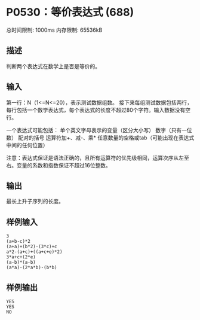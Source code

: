 # P0530：等价表达式 (688)
总时间限制: 1000ms 内存限制: 65536kB
## 描述
判断两个表达式在数学上是否是等价的。
## 输入
第一行：N（1<=N<=20），表示测试数据组数。
接下来每组测试数据包括两行，每行包括一个数学表达式，每个表达式的长度不超过80个字符。输入数据没有空行。

一个表达式可能包括：
单个英文字母表示的变量（区分大小写）
数字（只有一位数）
配对的括号
运算符加+、减-、乘*
任意数量的空格或tab（可能出现在表达式中间的任何位置）

注意：表达式保证是语法正确的，且所有运算符的优先级相同，运算次序从左至右。变量的系数和指数保证不超过16位整数。
## 输出
最长上升子序列的长度。
## 样例输入
    3
    (a+b-c)*2
    (a+a)+(b*2)-(3*c)+c
    a*2-(a+c)+((a+c+e)*2)
    3*a+c+(2*e)
    (a-b)*(a-b)
    (a*a)-(2*a*b)-(b*b)
## 样例输出
    YES
    YES
    NO